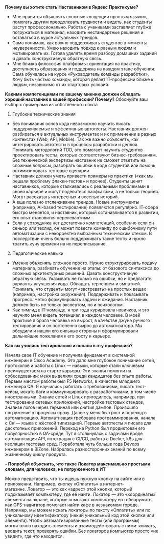 **Почему вы хотите стать Наставником в Яндекс Практикуме?**
  
- Мне нравится объяснять сложные концепции простым языком, помогать другим преодолевать трудности и видеть, как студенты растут профессионально. Работа с учениками заставляет глубже погружаться в материал, находить нестандартные решения и оставаться в курсе актуальных трендов.
- Сама понимаю, как важно поддерживать студентов в моменты неуверенности. Умею находить подход к разным людям и мотивировать их. Готова уделять время разбору домашних заданий и давать конструктивную обратную связь.   
- Мне близка философия платформы: ориентация на практику, доступность образования и поддержка на каждом этапе обучения. Сама обучалась на курсе «Руководитель команды разработки». Хочу быть частью команды, которая делает IT-профессии ближе к людям, независимо от их стартовых условий.  

**Какими компетенциями по вашему мнению должен обладать хороший наставник в вашей профессии? Почему?**
Обоснуйте ваш выбор с примерами из собственного опыта

1. Глубокие технические знания
- Без понимания основ кода невозможно научить писать поддерживаемые и эффективные автотесты. Наставник должен разбираться в актуальных инструментах и их применении в разных контекстах (Web, API, Mobile). Так же важно объяснять, как интегрировать автотесты в процессы разработки и деплоя. Понимать методологий TDD, это помогает научить студентов проектировать тесты, которые соответствуют бизнес-требованиям. Без технической экспертизы наставник не сможет ответить на сложные вопросы, разобрать ошибки в коде студентов или помочь оптимизировать тестовые сценарии. 
- Наставник должен уметь привести примеры из практики («как мы решали проблему флакки-тестов» и прочее). Студенты ценят наставников, которые сталкивались с реальными проблемами в своей карьере и могут поделиться лайфхаками, а не только теорией. Могут рассказать интересных и веселых историй. 
- А еще полезно отслеживание трендов. Новые инструменты (например, AI-based тестирование) появляются регулярно. IT-сфера быстро меняется, и наставник, который останавливается в развитии, его опыт становится нерелевантным. 
- Если у сотрудника нет достаточно компетенций, особенно если он сеньор или техлид, он может повести команду по ошибочному пути автоматизации с некорректно выбранным техническим стеком. В последствии очень больно поддерживать такие тесты и нужно тратить кучу времени на их переписывание.

2. Педагогические навыки
- Умение объяснять сложное просто. Нужно структурировать подачу материала, разбивать обучение на этапы: от базового синтаксиса до сложных архитектурных решений. Давать конструктивную обратную связь. Указывать не только на ошибки, но и предлагать варианты улучшения кода. Обладать терпением и эмпатией. Понимать, что студенты могут «застревать» на простых вещах (например, настройка окружения). Поддерживать и показывать прогресс. Четко формулировать задачи и ожидания. Наставник должен быть не только экспертом, но и психологом. 
- Как тимлид в IT-команде, я три года курировала новичков, и это научило меня видеть потенциал в каждом человеке. В моей практике я брала человека на вырост, в качестве джуна ручного тестирования и он постепенно вырос до автоматизатора. Мы обсудили и нашли его сильные стороны и сформулировали дальнейшие пожелания к его росту и карьере. 


**Как вы учились тестированию и попали в эту профессию?**

Начала свое IT обучение и получила фундамент в системной инженерии в Cisco Academy. Это дало мне глубокое понимание сетей, протоколов и работы с Linux — навыки, которые стали ключевым преимуществом на старте карьеры. Эти знания помогли на собеседовании: меня выделили среди кандидатов без опыта работы. Первым местом работы был F5 Networks, в качестве младшего инженера QA. Я научились работать с требованиями, писать тест-кейсы, искать баги и коммуницировать с разработчиками, в том числе иностранными. Знание сетей и Linux пригодилось, например, при тестировании сетевых приложений, настройке тестовых стендов, анализе логов через терминал или снятия дампов. Произошло погружение в процессы сразу. Далее у меня был рост и переход в автоматизацию. Автоматизация требовала программирования, начала с C# — языка с жёсткой типизацией. Первые автотесты я писала для десктопных приложений. Переход на Python был продиктован его популярностью в QA-среде. Тут я столкнулась с задачами вроде автоматизация API, интеграция с CI/CD, работа с Docker, k8s для изоляции тестовых сред. Поработала чуть больше года Devops инженером в BiZone. Набралась разносторонних знаний по всему жизненному циклу продукта.

**- Попробуй объяснить, что такое Локатор максимально простыми словами, для человека, не погруженного в ИТ**

Можно представить, что ты ищешь нужную кнопку на сайте или в приложении. Например, кнопку «Оплатить» в интернет-магазине. Локатор — это как «адрес» этой кнопки, который подсказывает компьютеру, где её найти. Локатор — это «координаты» элемента на экране, которые помогают компьютеру его обнаружить, как GPS-навигатор помогает найти кафе в незнакомом городе.
Например, мы можем искать локаторы по тексту «Оплатить» или по уникальному идентификатору (некий уникальный код этой кнопки или элемента).
Чтобы автоматизированные тесты (или программы) могли точно находить элементы и взаимодействовать с ними: кликать, вводить текст, проверять ошибки. Без локаторов компьютер просто «не увидит», где что находится.

 


